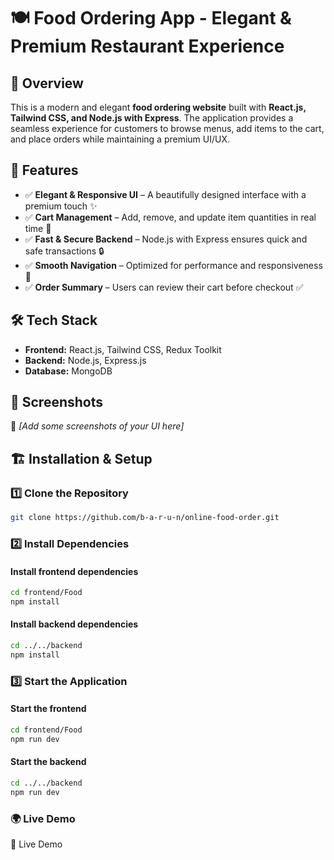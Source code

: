 # 🍽️ Food Ordering App - Elegant & Premium Restaurant Experience  

## 📌 Overview  
This is a modern and elegant **food ordering website** built with **React.js, Tailwind CSS, and Node.js with Express**. The application provides a seamless experience for customers to browse menus, add items to the cart, and place orders while maintaining a premium UI/UX.  

## 🚀 Features  
- ✅ **Elegant & Responsive UI** – A beautifully designed interface with a premium touch ✨  
- ✅ **Cart Management** – Add, remove, and update item quantities in real time 🛒  
- ✅ **Fast & Secure Backend** – Node.js with Express ensures quick and safe transactions 🔒  
- ✅ **Smooth Navigation** – Optimized for performance and responsiveness 📱  
- ✅ **Order Summary** – Users can review their cart before checkout ✅  

## 🛠️ Tech Stack  
- **Frontend:** React.js, Tailwind CSS, Redux Toolkit  
- **Backend:** Node.js, Express.js  
- **Database:** MongoDB  

## 📸 Screenshots  
🚀 *[Add some screenshots of your UI here]*  

## 🏗️ Installation & Setup  

### 1️⃣ Clone the Repository  
```sh
git clone https://github.com/b-a-r-u-n/online-food-order.git
```

### 2️⃣ Install Dependencies

#### Install frontend dependencies
```sh
cd frontend/Food
npm install
```

#### Install backend dependencies
```sh
cd ../../backend
npm install
```

### 3️⃣ Start the Application

#### Start the frontend
```sh
cd frontend/Food
npm run dev
```

#### Start the backend
```sh
cd ../../backend
npm run dev
```

### 🌍 Live Demo
🔗 Live Demo 

